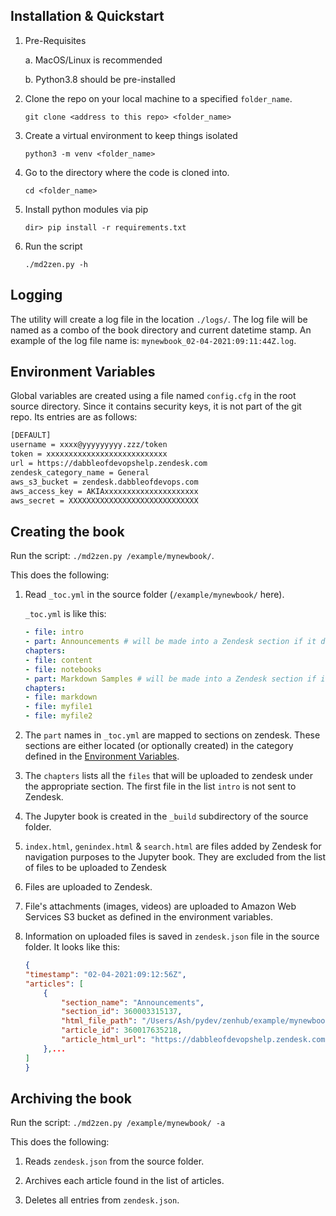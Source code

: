 ## Installation & Quickstart

1. Pre-Requisites
    
    a. MacOS/Linux is recommended

    b. Python3.8 should be pre-installed

1. Clone the repo on your local machine to a specified `folder_name`.

    `git clone <address to this repo> <folder_name>`

1. Create a virtual environment to keep things isolated 

    `python3 -m venv <folder_name>`
1. Go to the directory where the code is cloned into.

    `cd <folder_name>`

1. Install python modules via pip

    `dir> pip install -r requirements.txt`

1. Run the script

    `./md2zen.py -h` 


## Logging

The utility will create a log file in the location `./logs/`. The log file will be named as a combo of the book directory and current datetime stamp. An example of the log file name is: `mynewbook_02-04-2021:09:11:44Z.log`.

## Environment Variables

Global variables are created using a file named `config.cfg` in the root source directory. Since it contains security keys, it is not part of the git repo. Its entries are as follows:

```sh
[DEFAULT]
username = xxxx@yyyyyyyyy.zzz/token
token = xxxxxxxxxxxxxxxxxxxxxxxxxxx
url = https://dabbleofdevopshelp.zendesk.com
zendesk_category_name = General
aws_s3_bucket = zendesk.dabbleofdevops.com
aws_access_key = AKIAxxxxxxxxxxxxxxxxxxxxx
aws_secret = XXXXXXXXXXXXXXXXXXXXXXXXXXXXX
```

## Creating the book

Run the script: `./md2zen.py /example/mynewbook/`.

This does the following:

1. Read `_toc.yml` in the source folder (`/example/mynewbook/` here).

    `_toc.yml` is like this:

    ```yml
    - file: intro 
    - part: Announcements # will be made into a Zendesk section if it doesn't exist.
    chapters:
    - file: content
    - file: notebooks
    - part: Markdown Samples # will be made into a Zendesk section if it doesn't exist.
    chapters:
    - file: markdown
    - file: myfile1
    - file: myfile2
    ```


1. The `part` names in `_toc.yml` are mapped to sections on zendesk. These sections are either located (or optionally created) in the category defined in the [Environment Variables](#Environment-Variables).

1. The `chapters` lists all the `files` that will be uploaded to zendesk under the appropriate section. The first file in the list `intro` is not sent to Zendesk.

1. The Jupyter book is created in the `_build` subdirectory of the source folder.

1. `index.html`, `genindex.html` & `search.html` are files added by Zendesk for navigation purposes to the Jupyter book. They are excluded from the list of files to be uploaded to Zendesk

1. Files are uploaded to Zendesk.

1. File's attachments (images, videos) are uploaded to Amazon Web Services S3 bucket as defined in the environment variables.

1. Information on uploaded files is saved in `zendesk.json` file in the source folder. It looks like this:

    ```json
    {
    "timestamp": "02-04-2021:09:12:56Z",
    "articles": [
        {
            "section_name": "Announcements",
            "section_id": 360003315137,
            "html_file_path": "/Users/Ash/pydev/zenhub/example/mynewbook/_build/html/content.html",
            "article_id": 360017635218,
            "article_html_url": "https://dabbleofdevopshelp.zendesk.com/hc/en-us/articles/360017635218-Content-in-Jupyter-Book-My-sample-book"
        },...
    ]
    }
    ```

## Archiving the book

Run the script: `./md2zen.py /example/mynewbook/ -a`

This does the following:

1. Reads `zendesk.json` from the source folder.

1. Archives each article found in the list of articles.

1. Deletes all entries from `zendesk.json`.

